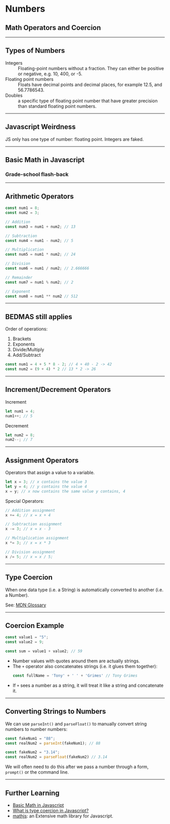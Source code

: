 # Numbers
## Math Operators and Coercion

---

## Types of Numbers
<dl>
  <dt>Integers</dt>
  <dd>Floating-point numbers without a fraction. They can either be positive or negative, e.g. 10, 400, or -5.</dd>
  <dt>Floating point numbers</dt>
  <dd>Floats have decimal points and decimal places, for example 12.5, and 56.7786543.</dd>
  <dt>Doubles</dt>
  <dd>a specific type of floating point number that have greater precision than standard floating point numbers.</dd>
</dl>

---

## Javascript Weirdness
JS only has one type of number: floating point. Integers are faked.

---

## Basic Math in Javascript
### Grade-school flash-back

---

## Arithmetic Operators
```js
const num1 = 8;
const num2 = 3;

// Addition
const num3 = num1 + num2; // 13

// Subtraction
const num4 = num1 - num2; // 5

// Multiplication
const num5 = num1 * num2; // 24

// Division
const num6 = num1 / num2; // 2.666666

// Remainder
const num7 = num1 % num2; // 2

// Exponent
const num8 = num1 ** num2 // 512
```

---

## BEDMAS still applies
Order of operations:
1. Brackets
2. Exponents
3. Divide/Multiply
4. Add/Subtract

```js
const num1 = 4 + 5 * 8 - 2; // 4 + 40 - 2 -> 42
const num2 = (9 + 4) * 2 // 13 * 2 -> 26
```

---

## Increment/Decrement Operators
Increment
```js
let num1 = 4;
num1++; // 5
```
Decrement
```js
let num2 = 8;
num2--; // 7
```

---

## Assignment Operators
Operators that assign a value to a variable.
```js
let x = 3; // x contains the value 3
let y = 4; // y contains the value 4
x = y; // x now contains the same value y contains, 4
```
Special Operators:
```js
// Addition assignment
x += 4; // x = x + 4

// Subtraction assignment
x -= 3; // x = x - 3

// Multiplication assignment
x *= 3; // x = x * 3

// Division assignment
x /= 5; // x = x / 5;

```

---

## Type Coercion
When one data type (i.e. a String) is automatically converted to another (i.e. a Number).

See: [MDN Glossary](https://developer.mozilla.org/en-US/docs/Glossary/Type_coercion)

---

## Coercion Example

```js
const value1 = "5";
const value2 = 9;

const sum = value1 + value2; // 59
```
- Number values with quotes around them are actually strings.
- The `+` operator also concatenates strings (i.e. it glues them together):
    ```js
    const fullName = 'Tony' + ' ' + 'Grimes' // Tony Grimes
    ```
- If `+` sees a number as a string, it will treat it like a string and concatenate it.

---

## Converting Strings to Numbers
We can use `parseInt()` and `parseFloat()` to manually convert string numbers to number numbers:

```js
const fakeNum1 = "88";
const realNum2 = parseInt(fakeNum1); // 88

const fakeNum2 = "3.14";
const realNum2 = parseFloat(fakeNum2) // 3.14
```
We will often need to do this after we pass a number through a form, `prompt()` or the command line.

---

## Further Learning
- [Basic Math in Javascript](https://developer.mozilla.org/en-US/docs/Learn/JavaScript/First_steps/Math)
- [What is type coercion in Javascript?](https://www.geeksforgeeks.org/what-is-type-coercion-in-javascript/)
- [mathjs](https://mathjs.org/): an Extensive math library for Javascript.


